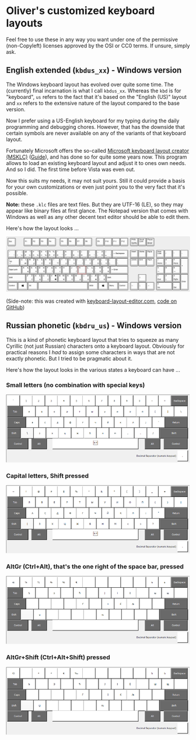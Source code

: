 ﻿# Oliver's customized keyboard layouts

Feel free to use these in any way you want under one of the permissive (non-Copyleft) licenses approved by the OSI or CC0 terms. If unsure, simply ask.

## English extended (`kbdus_xx`) - Windows version

The Windows keyboard layout has evolved over quite some time. The (currently) final incarnation is what I call `kbdus_xx`. Whereas the `kbd` is for "keyboard", `us` refers to the fact that it's based on the "English (US)" layout and `xx` refers to the extensive
nature of the layout compared to the base version.

Now I prefer using a US-English keyboard for my typing during the daily programming and debugging chores. However, that has the downside that certain symbols are never available on any of the variants of that keyboard layout.

Fortunately Microsoft offers the so-called [Microsoft keyboard layout creator (MSKLC)](https://www.microsoft.com/en-us/download/details.aspx?id=102134) ([Guide](https://msklc-guide.github.io)), and has done so for quite some years now. This program allows to load an existing keyboard layout and adjust it to ones own needs. And so I did. The first time before Vista was even out.

Now this suits my needs, it may not suit yours. Still it could provide a basis for your own customizations or even just point you to the very fact that it's possible.

**Note:** these `.klc` files are text files. But they are UTF-16 (LE), so they may appear like binary files at first glance. The Notepad version that comes with Windows as well as any other decent text editor should be able to edit them.

Here's how the layout looks ...

![Full layout](images/kbdus_xx/keyboard-layout.png)

(Side-note: this was created with [keyboard-layout-editor.com](http://www.keyboard-layout-editor.com/), [code on GitHub](https://github.com/ijprest/keyboard-layout-editor))

## Russian phonetic (`kbdru_us`) - Windows version

This is a kind of phonetic keyboard layout that tries to squeeze as many Cyrillic (not just Russian) characters onto a keyboard layout. Obviously for practical reasons I *had* to assign some characters in ways that are not exactly phonetic. But I tried to be pragmatic about it.

Here's how the layout looks in the various states a keyboard can have ...

### Small letters (no combination with special keys)

![Small letters (no combination with special keys)](images/kbdru_us/01_no_modifiers.png)

### Capital letters, Shift pressed

![Capital letters, Shift pressed](images/kbdru_us/02_plus_shift.png)

### AltGr (Ctrl+Alt), that's the one right of the space bar, pressed

![AltGr (Ctrl+Alt), that's the one right of the space bar, pressed](images/kbdru_us/03_plus_altgr.png)

### AltGr+Shift (Ctrl+Alt+Shift) pressed

![AltGr+Shift (Ctrl+Alt+Shift) pressed](images/kbdru_us/04_plus_shift_altgr.png)
